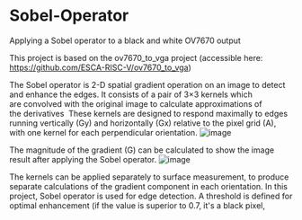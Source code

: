 # Sobel-Operator
Applying a Sobel operator to a black and white OV7670 output

This project is based on the ov7670_to_vga project (accessible here: https://github.com/ESCA-RISC-V/ov7670_to_vga)

The Sobel operator is 2-D spatial gradient operation on an image to detect and enhance the edges. 
It consists of a pair of 3×3 kernels which are convolved with the original image to calculate approximations of the derivatives 
These kernels are designed to respond maximally to edges running vertically (Gy) and horizontally (Gx) relative to the pixel grid (A), with one kernel for each perpendicular orientation. 
![image](https://user-images.githubusercontent.com/58849076/189539995-444f0854-56e8-4d15-8c5d-eb3b5664aa80.png)

The magnitude of the gradient (G) can be calculated to show the image result after applying the Sobel operator.
![image](https://user-images.githubusercontent.com/58849076/189540011-34a0c849-85f2-440a-bfd7-4fc835dfafb1.png)

The kernels can be applied separately to surface measurement, to produce separate calculations of the gradient component in each orientation. 
In this project, Sobel operator is used for edge detection. A threshold is defined for optimal enhancement (if the value is superior to 0.7, it's a black pixel, 



